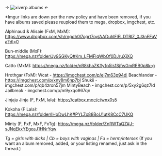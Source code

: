 -> ![xiverp albums](https://i.imgur.com/pQFWpc3.png) <-

*Imgur links are down per the new policy and have been removed, if you have albums saved please reupload them to mega, dropbox, imgchest, etc.

Alphinaud & Alisaie (FxM, MxM): https://www.dropbox.com/sh/rngdh0l7cgrt7oy/AADuhlFlELDTRlZ_0J3nEFaVa?dl=0

Bun-middie (MxF): https://mega.nz/folder/Jy9SGKyQ#Km_LFMFIqWbOf0DJruXjXQ

Catto (MxM): https://mega.nz/folder/nR8khaZK#y1p5Is1SjfwGmREB0p8k-g

Hrothgar (FxM): 
Wcat - https://imgchest.com/p/ej7m63p94dl
Beachlander - https://imgchest.com/p/xny8m6np7bl
Shukii - imgchest.com/p/qb4zron57jm
MintyBeach - imgchest.com/p/5xy2g6qz7ld
Jailbreak - imgchest.com/p/m9yxqo967qn

Jinjaja Jinja (F, FxM, lala): https://catbox.moe/c/wnx0s5

Kokoha (F Lala): https://mega.nz/folder/IHoDwLhK#PYLZx88BoU1utK8CcC7UKQ

Minty (F, FxF, MxF, FxTg): https://mega.nz/folder/ZnRWTaQZ#J-sJNqEkxYEgeaJ1HNrYqw



*Tg = girls with dicks | Cb = boys with vaginas | Fu = herm/intersex*
(If you want an album removed, added, or your listing renamed, just ask in the thread.)